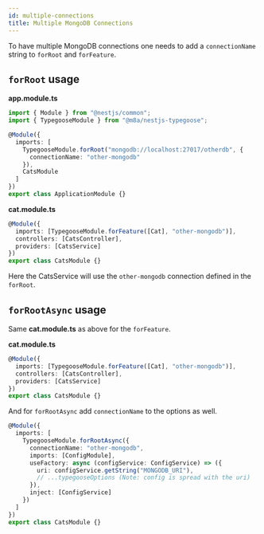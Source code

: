 ```yaml
---
id: multiple-connections
title: Multiple MongoDB Connections
---
```


To have multiple MongoDB connections one needs to add a `connectionName` string to `forRoot` and `forFeature`.

## `forRoot` usage

**app.module.ts**

```typescript
import { Module } from "@nestjs/common";
import { TypegooseModule } from "@m8a/nestjs-typegoose";

@Module({
  imports: [
    TypegooseModule.forRoot("mongodb://localhost:27017/otherdb", {
      connectionName: "other-mongodb"
    }),
    CatsModule
  ]
})
export class ApplicationModule {}
```

**cat.module.ts**

```typescript
@Module({
  imports: [TypegooseModule.forFeature([Cat], "other-mongodb")],
  controllers: [CatsController],
  providers: [CatsService]
})
export class CatsModule {}
```

Here the CatsService will use the `other-mongodb` connection defined in the `forRoot`.

## `forRootAsync` usage

Same **cat.module.ts** as above for the `forFeature`.

**cat.module.ts**

```typescript
@Module({
  imports: [TypegooseModule.forFeature([Cat], "other-mongodb")],
  controllers: [CatsController],
  providers: [CatsService]
})
export class CatsModule {}
```

And for `forRootAsync` add `connectionName` to the options as well.

```typescript
@Module({
  imports: [
    TypegooseModule.forRootAsync({
      connectionName: "other-mongodb",
      imports: [ConfigModule],
      useFactory: async (configService: ConfigService) => ({
        uri: configService.getString("MONGODB_URI"),
        // ...typegooseOptions (Note: config is spread with the uri)
      }),
      inject: [ConfigService]
    })
  ]
})
export class CatsModule {}